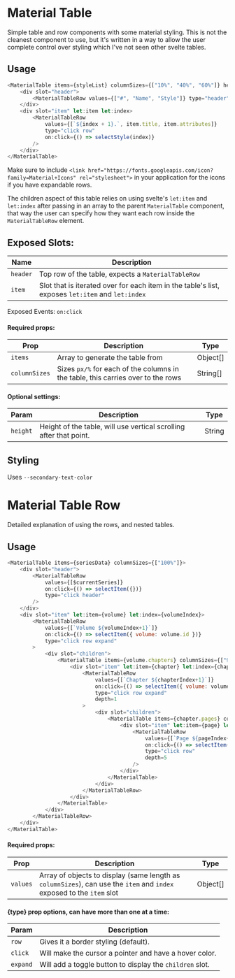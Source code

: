 # Material Table

Simple table and row components with some material styling. This is not the cleanest component to use, but it's written in a way to allow the user complete control over styling which I've not seen other svelte tables.

## Usage

```javascript
<MaterialTable items={styleList} columnSizes={["10%", "40%", "60%"]} height="500px">
    <div slot="header">
        <MaterialTableRow values={["#", "Name", "Style"]} type="header"/>
    </div>
    <div slot="item" let:item let:index>
        <MaterialTableRow
            values={[`${index + 1}.`, item.title, item.attributes]}
            type="click row"
            on:click={() => selectStyle(index)}
        />
    </div>
</MaterialTable>
```
Make sure to include `<link href="https://fonts.googleapis.com/icon?family=Material+Icons" rel="stylesheet">` in your application for the icons if you have expandable rows.

The children aspect of this table relies on using svelte's `let:item` and `let:index` after passing in an array to the parent `MaterialTable` component, that way the user can specify how they want each row inside the `MaterialTableRow` element.

## Exposed Slots:
Name | Description
--- | ---
`header` | Top row of the table, expects a `MaterialTableRow`
`item` | Slot that is iterated over for each item in the table's list, exposes `let:item` and `let:index`

Exposed Events: `on:click`

#### Required props:
Prop | Description | Type
--- | --- | ---
`items` | Array to generate the table from | Object[]
`columnSizes` | Sizes `px/%` for each of the columns in the table, this carries over to the rows | String[]

#### Optional settings:
Param | Description | Type
--- | --- | ---
`height`| Height of the table, will use vertical scrolling after that point. | String

## Styling

Uses `--secondary-text-color`



# Material Table Row

Detailed explanation of using the rows, and nested tables.

## Usage

```javascript
<MaterialTable items={seriesData} columnSizes={["100%"]}>
    <div slot="header">
        <MaterialTableRow
            values={[$currentSeries]}
            on:click={() => selectItem({})}
            type="click header"
        />
    </div>
    <div slot="item" let:item={volume} let:index={volumeIndex}>
        <MaterialTableRow
            values={[`Volume ${volumeIndex+1}`]}
            on:click={() => selectItem({ volume: volume.id })}
            type="click row expand"
        >
            <div slot="children">
                <MaterialTable items={volume.chapters} columnSizes={["90%"]}>
                    <div slot="item" let:item={chapter} let:index={chapterIndex}>
                        <MaterialTableRow
                            values={[`Chapter ${chapterIndex+1}`]}
                            on:click={() => selectItem({ volume: volume.id, chapter: chapter.id, title: chapter.title })}
                            type="click row expand"
                            depth=1
                        >
                            <div slot="children">
                                <MaterialTable items={chapter.pages} columnSizes={["100%"]}>
                                    <div slot="item" let:item={page} let:index={pageIndex}>
                                        <MaterialTableRow
                                            values={[`Page ${pageIndex+1}`]}
                                            on:click={() => selectItem({ volume: volume.id, chapter: chapter.id, page: page.id, title: chapter.title })}
                                            type="click row"
                                            depth=5
                                        />
                                    </div>
                                </MaterialTable>
                            </div>
                        </MaterialTableRow>
                    </div>
                </MaterialTable>
            </div>
        </MaterialTableRow>
    </div>
</MaterialTable>
```

#### Required props:
Prop | Description | Type
--- | --- | ---
`values` | Array of objects to display (same length as `columnSizes`), can use the `item` and `index` exposed to the `item` slot | Object[]

#### {type} prop options, can have more than one at a time:
Param | Description
--- | ---
`row` | Gives it a border styling (default).
`click`| Will make the cursor a pointer and have a hover color.
`expand` | Will add a toggle button to display the `children` slot.